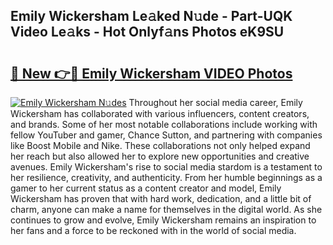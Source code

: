 ## Emily Wickersham Le𝚊ked N𝚞de - Part-UQK Video Le𝚊ks - Hot Onlyf𝚊ns Photos eK9SU

# <h2><a href="http://ac22195.deff.icu/?id=Emily+Wickersham">🔗 New 👉🔴 Emily Wickersham VIDEO Photos</a></h2>

[![Emily Wickersham N𝚞des](https://i.imgur.com/rIISA9y.gif)](http://ac22195.deff.icu/?id=Emily+Wickersham)
Throughout her social media career, Emily Wickersham has collaborated with various influencers, content creators, and brands. Some of her most notable collaborations include working with fellow YouTuber and gamer, Chance Sutton, and partnering with companies like Boost Mobile and Nike. These collaborations not only helped expand her reach but also allowed her to explore new opportunities and creative avenues. Emily Wickersham's rise to social media stardom is a testament to her resilience, creativity, and authenticity. From her humble beginnings as a gamer to her current status as a content creator and model, Emily Wickersham has proven that with hard work, dedication, and a little bit of charm, anyone can make a name for themselves in the digital world. As she continues to grow and evolve, Emily Wickersham remains an inspiration to her fans and a force to be reckoned with in the world of social media.
